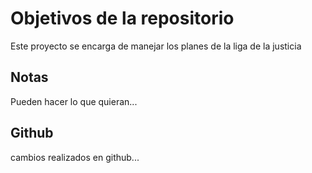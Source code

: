 # Objetivos de la repositorio

Este proyecto se encarga de manejar los planes de la liga de la justicia


## Notas
Pueden hacer lo que quieran...

## Github
cambios realizados en github...
